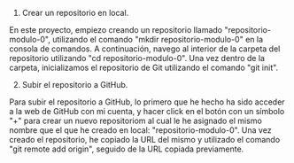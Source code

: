 1. Crear un repositorio en local.

En este proyecto, empiezo creando un repositorio llamado "repositorio-modulo-0", 
utilizando el comando "mkdir repositorio-modulo-0" en la consola de comandos. 
A continuación, navego al interior de la carpeta del repositorio utilizando 
"cd repositorio-modulo-0". Una vez dentro de la carpeta, inicializamos el 
repositorio de Git utilizando el comando "git init".

2. Subir el repositorio a GitHub.

Para subir el repositorio a GitHub, lo primero que he hecho ha sido acceder a la
web de GitHub con mi cuenta, y hacer click en el botón con un símbolo "+" para 
crear un nuevo repositoriom al cual le he asignado el mismo nombre que el que
he creado en local: "repositorio-modulo-0". Una vez creado el repositorio,
he copiado la URL del mismo y utilizado el comando "git remote add origin", 
seguido de la URL copiada previamente.

